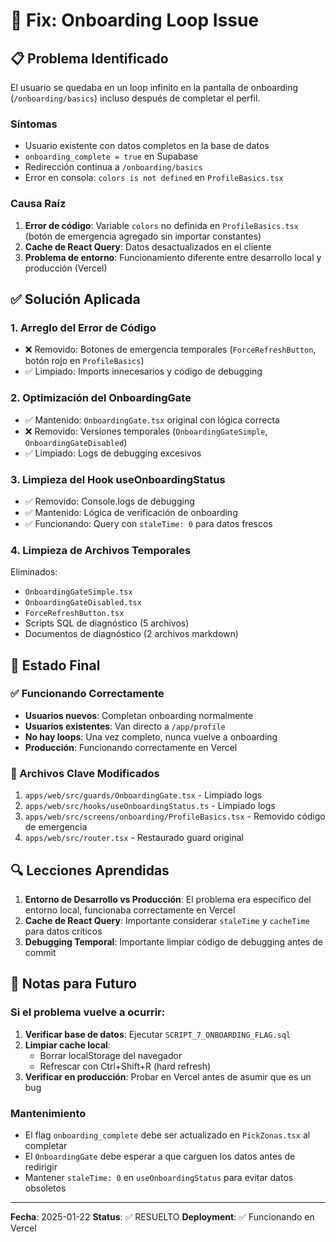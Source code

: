 # 🔧 Fix: Onboarding Loop Issue

## 📋 Problema Identificado

El usuario se quedaba en un loop infinito en la pantalla de onboarding (`/onboarding/basics`) incluso después de completar el perfil.

### Síntomas
- Usuario existente con datos completos en la base de datos
- `onboarding_complete = true` en Supabase
- Redirección continua a `/onboarding/basics`
- Error en consola: `colors is not defined` en `ProfileBasics.tsx`

### Causa Raíz
1. **Error de código**: Variable `colors` no definida en `ProfileBasics.tsx` (botón de emergencia agregado sin importar constantes)
2. **Cache de React Query**: Datos desactualizados en el cliente
3. **Problema de entorno**: Funcionamiento diferente entre desarrollo local y producción (Vercel)

## ✅ Solución Aplicada

### 1. **Arreglo del Error de Código**
- ❌ Removido: Botones de emergencia temporales (`ForceRefreshButton`, botón rojo en `ProfileBasics`)
- ✅ Limpiado: Imports innecesarios y código de debugging

### 2. **Optimización del OnboardingGate**
- ✅ Mantenido: `OnboardingGate.tsx` original con lógica correcta
- ❌ Removido: Versiones temporales (`OnboardingGateSimple`, `OnboardingGateDisabled`)
- ✅ Limpiado: Logs de debugging excesivos

### 3. **Limpieza del Hook useOnboardingStatus**
- ✅ Removido: Console.logs de debugging
- ✅ Mantenido: Lógica de verificación de onboarding
- ✅ Funcionando: Query con `staleTime: 0` para datos frescos

### 4. **Limpieza de Archivos Temporales**
Eliminados:
- `OnboardingGateSimple.tsx`
- `OnboardingGateDisabled.tsx`
- `ForceRefreshButton.tsx`
- Scripts SQL de diagnóstico (5 archivos)
- Documentos de diagnóstico (2 archivos markdown)

## 🚀 Estado Final

### ✅ Funcionando Correctamente
- **Usuarios nuevos**: Completan onboarding normalmente
- **Usuarios existentes**: Van directo a `/app/profile`
- **No hay loops**: Una vez completo, nunca vuelve a onboarding
- **Producción**: Funcionando correctamente en Vercel

### 📁 Archivos Clave Modificados
1. `apps/web/src/guards/OnboardingGate.tsx` - Limpiado logs
2. `apps/web/src/hooks/useOnboardingStatus.ts` - Limpiado logs
3. `apps/web/src/screens/onboarding/ProfileBasics.tsx` - Removido código de emergencia
4. `apps/web/src/router.tsx` - Restaurado guard original

## 🔍 Lecciones Aprendidas

1. **Entorno de Desarrollo vs Producción**: El problema era específico del entorno local, funcionaba correctamente en Vercel
2. **Cache de React Query**: Importante considerar `staleTime` y `cacheTime` para datos críticos
3. **Debugging Temporal**: Importante limpiar código de debugging antes de commit

## 📝 Notas para Futuro

### Si el problema vuelve a ocurrir:
1. **Verificar base de datos**: Ejecutar `SCRIPT_7_ONBOARDING_FLAG.sql`
2. **Limpiar cache local**: 
   - Borrar localStorage del navegador
   - Refrescar con Ctrl+Shift+R (hard refresh)
3. **Verificar en producción**: Probar en Vercel antes de asumir que es un bug

### Mantenimiento
- El flag `onboarding_complete` debe ser actualizado en `PickZonas.tsx` al completar
- El `OnboardingGate` debe esperar a que carguen los datos antes de redirigir
- Mantener `staleTime: 0` en `useOnboardingStatus` para evitar datos obsoletos

---

**Fecha**: 2025-01-22
**Status**: ✅ RESUELTO
**Deployment**: ✅ Funcionando en Vercel
